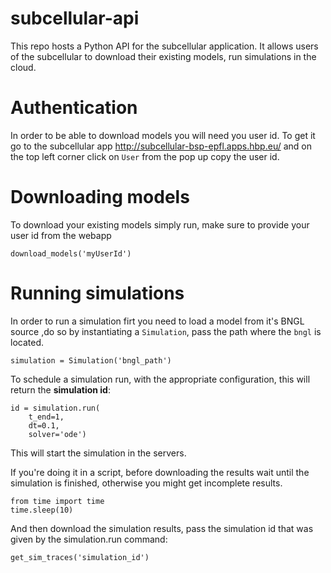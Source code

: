 # subcellular-api

This repo hosts a Python API for the subcellular application.
It allows users of the subcellular to download their existing models, run simulations in the cloud.

# Authentication

In order to be able to download models you will need you user id. To get it go to the subcellular app http://subcellular-bsp-epfl.apps.hbp.eu/ and on the top left corner click on `User` from the pop up copy the user id.

# Downloading models

To download your existing models simply run, make sure to provide your user id from the webapp

`download_models('myUserId')`

# Running simulations

In order to run a simulation firt you need to load a model from it's BNGL source ,do so by instantiating a `Simulation`, pass the path where the `bngl` is located.

`simulation = Simulation('bngl_path')`

To schedule a simulation run, with the appropriate configuration, this will return the **simulation id**:

```
id = simulation.run(
    t_end=1,
    dt=0.1,
    solver='ode')
```


This will start the simulation in the servers.

If you're doing it in a script, before downloading the results wait until the simulation is finished, otherwise you might get incomplete results.

```
from time import time
time.sleep(10)
```

And then download the simulation results, pass the simulation id that was given by the simulation.run command:

`get_sim_traces('simulation_id')`
